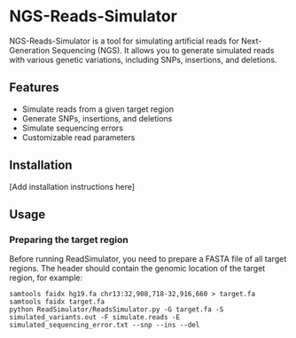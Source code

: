 # NGS-Reads-Simulator

NGS-Reads-Simulator is a tool for simulating artificial reads for Next-Generation Sequencing (NGS). It allows you to generate simulated reads with various genetic variations, including SNPs, insertions, and deletions.

## Features

- Simulate reads from a given target region
- Generate SNPs, insertions, and deletions
- Simulate sequencing errors
- Customizable read parameters

## Installation

[Add installation instructions here]

## Usage

### Preparing the target region

Before running ReadSimulator, you need to prepare a FASTA file of all target regions. The header should contain the genomic location of the target region, for example:

```shell
samtools faidx hg19.fa chr13:32,908,718-32,916,660 > target.fa
samtools faidx target.fa
python ReadSimulator/ReadsSimulator.py -G target.fa -S simulated_variants.out -F simulate.reads -E simulated_sequencing_error.txt --snp --ins --del 
```

